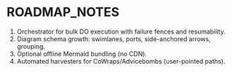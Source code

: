 # ROADMAP_NOTES

1) Orchestrator for bulk DO execution with failure fences and resumability.
2) Diagram schema growth: swimlanes, ports, side-anchored arrows, grouping.
3) Optional offline Mermaid bundling (no CDN).
4) Automated harvesters for CoWraps/Advicebombs (user-pointed paths).